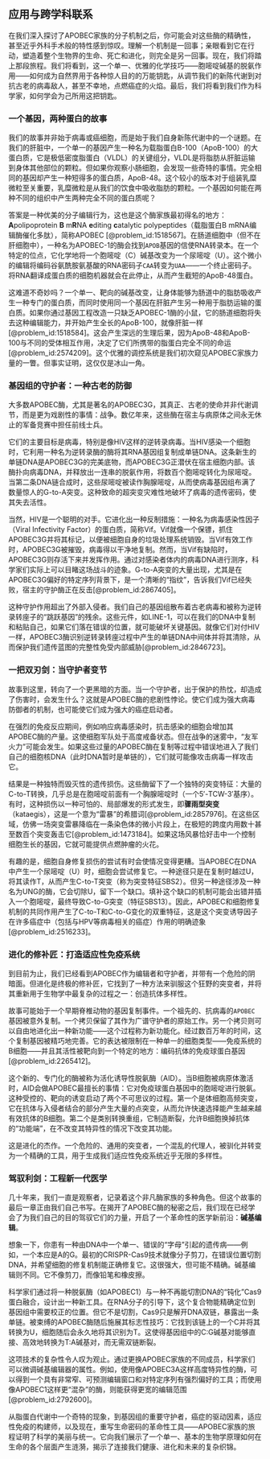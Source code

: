 ## 应用与跨学科联系

在我们深入探讨了APOBEC家族的分子机制之后，你可能会对这些酶的精确性，甚至近乎外科手术般的特性感到惊叹。理解一个机制是一回事；亲眼看到它在行动，塑造着整个生物界的生命、死亡和进化，则完全是另一回事。现在，我们将踏上那段旅程。我们将看到，这一个单一、优雅的化学技巧——胞嘧啶碱基的脱氨作用——如何成为自然界用于各种惊人目的的万能钥匙，从调节我们的新陈代谢到对抗古老的病毒敌人，甚至不幸地，点燃癌症的火焰。最后，我们将看到我们作为科学家，如何学会为己所用这把钥匙。

### 一个基因，两种蛋白的故事

我们的故事并非始于病毒或癌细胞，而是始于我们自身新陈代谢中的一个谜题。在我们的肝脏中，一个单一的基因产生一种名为载脂蛋白B-100（ApoB-100）的大蛋白质，它是极低密度脂蛋白（VLDL）的关键组分，VLDL是将脂肪从肝脏运输到身体其他部位的颗粒。但如果你观察小肠细胞，会发现一些奇特的事情。完全相同的基因却产生一种短得多的蛋白质，ApoB-48。这个较小的版本对于组装乳糜微粒至关重要，乳糜微粒是从我们的饮食中吸收脂肪的颗粒。一个基因如何能在两种不同的组织中产生两种完全不同的蛋白质呢？

答案是一种优美的分子编辑行为，这也是这个酶家族最初得名的地方：**A**polipoprotein **B** m**R**NA **e**diting **c**atalytic polypeptides（载脂蛋白B mRNA编辑酶催化多肽），简称APOBEC [@problem_id:1518567]。在肠道细胞中（但不在肝细胞中），一种名为APOBEC-1的酶会找到`APOB`基因的信使RNA转录本。在一个特定的位点，它化学地将一个胞嘧啶（C）碱基改变为一个尿嘧啶（U）。这个微小的编辑将编码谷氨酰胺氨基酸的RNA密码子`CAA`转变为`UAA`——一个终止密码子。将RNA翻译成蛋白质的细胞机器就会在此停止，从而产生截短的ApoB-48蛋白。

这难道不奇妙吗？一个单一、靶向的碱基改变，让身体能够为肠道中的脂肪吸收产生一种专门的蛋白质，而同时使用同一个基因在肝脏产生另一种用于脂肪运输的蛋白质。如果你通过基因工程改造一只缺乏APOBEC-1酶的小鼠，它的肠道细胞将失去这种编辑能力，并开始产生全长的ApoB-100，就像肝脏一样[@problem_id:1518584]。这会产生深远的生理后果，因为ApoB-48和ApoB-100与不同的受体相互作用，决定了它们所携带的脂蛋白完全不同的命运[@problem_id:2574209]。这个优雅的调控系统是我们初次窥见APOBEC家族力量的一瞥。但事实证明，这仅仅是冰山一角。

### 基因组的守护者：一种古老的防御

大多数APOBEC酶，尤其是著名的APOBEC3G，其真正、古老的使命并非代谢调节，而是更为戏剧性的事情：战争。数亿年来，这些酶在宿主与病原体之间永无休止的军备竞赛中担任前线士兵。

它们的主要目标是病毒，特别是像HIV这样的逆转录病毒。当HIV感染一个细胞时，它利用一种名为逆转录酶的酶将其RNA基因组复制成单链DNA。这条新生的单链DNA是APOBEC3G的完美底物，而APOBEC3G正潜伏在宿主细胞内部。该酶扑向病毒DNA，并释放出一连串的脱氨作用，将数百个胞嘧啶转化为尿嘧啶。当第二条DNA链合成时，这些尿嘧啶被读作胸腺嘧啶，从而使病毒基因组布满了数量惊人的G-to-A突变。这种致命的超突变灾难性地破坏了病毒的遗传密码，使其失去活性。

当然，HIV是一个聪明的对手。它进化出一种反制措施：一种名为病毒感染性因子（Viral Infectivity Factor）的蛋白质，简称Vif。Vif就像一个保镖，抓住APOBEC3G并将其标记，以便被细胞自身的垃圾处理系统销毁。当Vif有效工作时，APOBEC3G被摧毁，病毒得以干净地复制。然而，当Vif有缺陷时，APOBEC3G则存活下来并发挥作用。通过对感染者体内的病毒DNA进行测序，科学家们实际上可以目睹这场战斗的迹象。G-to-A突变的大量出现，尤其是在APOBEC3G偏好的特定序列背景下，是一个清晰的“指纹”，告诉我们Vif已经失败，宿主的守护酶正在反击[@problem_id:2867405]。

这种守护作用超出了外部入侵者。我们自己的基因组散布着古老病毒和被称为逆转录转座子的“跳跃基因”的残余。这些元件，如LINE-1，可以在我们的DNA中复制和粘贴自己，如果它们落在错误的位置，就可能破坏关键基因。就像它们对付HIV一样，APOBEC3酶识别逆转录转座过程中产生的单链DNA中间体并将其清除，从而保护我们遗传蓝图的完整性免受内部威胁[@problem_id:2846723]。

### 一把双刃剑：当守护者变节

故事到这里，转向了一个更黑暗的方面。当一个守护者，出于保护的热忱，却造成了伤害时，会发生什么？这就是APOBEC酶的悲剧性悖论。使它们成为强大病毒防御者的机制，也可能使它们成为强大的癌症启动者。

在强烈的免疫反应期间，例如响应病毒感染时，抗击感染的细胞会增加其APOBEC酶的产量。这使细胞军队处于高度戒备状态。但在战争的迷雾中，“友军火力”可能会发生。如果这些过量的APOBEC酶在复制等过程中错误地进入了我们自己的细胞核DNA（此时DNA暂时是单链的），它们就可能像攻击病毒一样攻击它。

结果是一种独特而毁灭性的遗传损伤。这些酶留下了一个独特的突变特征：大量的C-to-T转换，几乎总是在胞嘧啶前面有一个胸腺嘧啶时（一个$5'$-TCW-$3'$基序）。有时，这种损伤以一种可怕的、局部爆发的形式发生，即**骤雨型突变**（kataegis），这是一个意为“雷暴”的希腊词[@problem_id:2857976]。在这些区域，仿佛一场突变雷暴降临在一条染色体的微小片段上，在极短的跨度内用数十甚至数百个突变轰击它[@problem_id:1473184]。如果这场风暴恰好击中一个控制细胞生长的基因，它就可能提供点燃肿瘤的火花。

有趣的是，细胞自身修复损伤的尝试有时会使情况变得更糟。当APOBEC在DNA中产生一个尿嘧啶（U）时，细胞会尝试修复它。一种途径只是在复制时越过U，将其读作T，从而产生C-to-T突变（称为突变特征SBS2）。但另一种途径涉及一种名为UNG的酶，它会切除U，留下一个缺口。填补这个缺口的机制可能会出错并插入一个胞嘧啶，最终导致C-to-G突变（特征SBS13）。因此，APOBEC和细胞修复机制的共同作用产生了C-to-T和C-to-G变化的双重特征，这是这个突变诱导因子在许多癌症中（包括与HPV等病毒相关的癌症）作用的明确迹象[@problem_id:2516233]。

### 进化的修补匠：打造适应性免疫系统

到目前为止，我们已经看到APOBEC作为编辑者和守护者，并带有一个危险的阴暗面。但进化是终极的修补匠，它找到了一种方法来驯服这个狂野的突变者，并将其重新用于生物学中最复杂的过程之一：创造抗体多样性。

故事可能始于一个早期脊椎动物的基因复制事件。一个祖先的、抗病毒的`APOBEC`基因被意外复制。一个拷贝保留了其作为广谱守护者的原始工作。另一个拷贝则可以自由地进化出一种新功能——这个过程称为新功能化。经过数百万年的时间，这个复制基因被精巧地完善。它的表达被限制在一种单一的细胞类型——免疫系统的B细胞——并且其活性被靶向到一个特定的地方：编码抗体的免疫球蛋白基因[@problem_id:2265412]。

这个新的、专门化的酶被称为活化诱导性脱氨酶（AID）。当B细胞被病原体激活时，AID会做APOBEC最擅长的事情：它对免疫球蛋白基因中的胞嘧啶进行脱氨。这种受控的、靶向的诱变启动了两个不可思议的过程。第一个是体细胞高频突变，它在抗体与入侵者结合的部分产生大量的点突变，从而允许快速选择能产生越来越有效抗体的B细胞。第二个是类别转换重组，它制造断裂，允许B细胞换掉抗体的“功能端”，在不改变其特异性的情况下改变其功能。

这是进化的杰作。一个危险的、通用的突变者，一个混乱的代理人，被驯化并转变为一个精确的工具，用于生成我们适应性免疫系统近乎无限的多样性。

### 驾驭利剑：工程新一代医学

几十年来，我们一直是观察者，记录着这个非凡酶家族的多种角色。但这个故事的最后一章正由我们自己书写。在揭开了APOBEC酶的秘密之后，我们现在已经学会了为我们自己的目的驾驭它们的力量，开启了一个革命性的医学新前沿：**碱基编辑**。

想象一下，你患有一种由DNA中一个单一、错误的“字母”引起的遗传病——例如，一个本应是A的G。最初的CRISPR-Cas9技术就像分子剪刀，在错误位置切割DNA，并希望细胞的修复机制能正确修复它。这很强大，但可能不精确。碱基编辑则不同。它不像剪刀，而像铅笔和橡皮擦。

科学家们通过将一种脱氨酶（如APOBEC1）与一种不再能切割DNA的“钝化”Cas9蛋白融合，设计出一种新工具。在RNA分子的引导下，这个复合物能精确定位到基因组中需要校正的位置。但它不是切割，Cas9只是解开DNA双链，暴露出一条单链。被束缚的APOBEC酶随后施展其标志性技巧：它找到该链上的一个C并将其转换为U，细胞随后会永久地将其识别为T。这使得基因组中的C:G碱基对能够直接、高效地转换为T:A碱基对，而无需双链断裂。

这项技术的复杂性令人叹为观止。通过更换APOBEC家族的不同成员，科学家们可以微调碱基编辑器的属性。例如，使用像APOBEC3A这样高度特异性的酶，可以得到一个具有非常窄、可预测编辑窗口和对特定序列有强烈偏好的工具；而使用像APOBEC1这样更“混杂”的酶，则能获得更宽的编辑范围[@problem_id:2792600]。

从脂蛋白代谢中一个奇特的现象，到基因组的重要守护者，癌症的驱动因素，适应性免疫的构建师，以及现在，重写生命密码的革命性工具——APOBEC家族的旅程证明了科学的美丽与统一。它向我们展示了一个单一、基本的生物学原理如何在生命的各个层面产生涟漪，揭示了连接我们健康、进化和未来的复杂织锦。